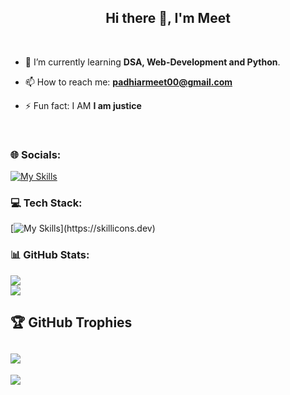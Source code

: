 <h2 align="center">Hi there 👋, I'm Meet</h2>
<br>

- 🌱 I’m currently learning **DSA, Web-Development and Python**.
 
- 📫 How to reach me: **padhiarmeet00@gmail.com**
 
- ⚡ Fun fact: I AM **I am justice**
<br>

### 🌐 Socials:
 [![My Skills](https://skillicons.dev/icons?i=instagram,twitter,linkedin)](https://skillicons.dev)

### 💻 Tech Stack:
[![My Skills](https://skillicons.dev/icons?i=vscode,html,css,js,htmx,c,git,github,java,nodejs,npm,react,mongodb,py,)](https://skillicons.dev)
### 📊 GitHub Stats:
![](https://github-readme-stats.vercel.app/api?username=padhiarmeet&theme=vision-friendly-dark&hide_border=true&include_all_commits=false&count_private=false)<br/>
![](https://github-readme-streak-stats.herokuapp.com/?user=padhiarmeet&theme=vision-friendly-dark&hide_border=true)<br/>


## 🏆 GitHub Trophies
![](https://github-profile-trophy.vercel.app/?username=padhiarmeet&theme=radical&no-frame=false&no-bg=true&margin-w=4)
---
[![](https://visitcount.itsvg.in/api?id=padhiarmeet&icon=6&color=1)](https://visitcount.itsvg.in)

<!-- Proudly created with GPRM ( https://gprm.itsvg.in ) -->
